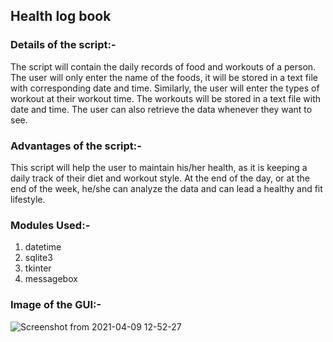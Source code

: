 ## Health log book

### Details of the script:-

The script will contain the daily records of food and workouts of a person. The user will only enter the name of the foods, it will be stored in a text file with corresponding date and time. Similarly, the user will enter the types of workout at their workout time. The workouts will be stored in a text file with date and time. The user can also retrieve the data whenever they want to see.

### Advantages of the script:-

This script will help the user to maintain his/her health, as it is keeping a daily track of their diet and workout style. At the end of the day, or at the end of the week, he/she can analyze the data and can lead a healthy and fit lifestyle.

### Modules Used:-

1. datetime
2. sqlite3
3. tkinter
4. messagebox

### Image of the GUI:-

![Screenshot from 2021-04-09 12-52-27](https://user-images.githubusercontent.com/62845847/114144009-7a0cb600-9932-11eb-8f47-8fcc541229e7.png)
